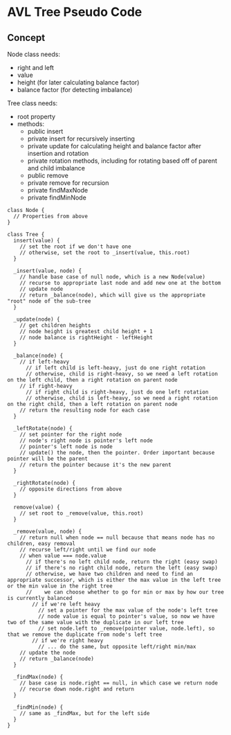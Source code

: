 # AVL Tree Pseudo Code

## Concept

Node class needs:

* right and left
* value
* height (for later calculating balance factor)
* balance factor (for detecting imbalance)

Tree class needs:

* root property
* methods:
  * public insert
  * private insert for recursively inserting
  * private update for calculating height and balance factor after insertion and rotation
  * private rotation methods, including for rotating based off of parent and child imbalance
  * public remove
  * private remove for recursion
  * private findMaxNode
  * private findMinNode

```
class Node {
  // Properties from above
}

class Tree {
  insert(value) {
    // set the root if we don't have one
    // otherwise, set the root to _insert(value, this.root)
  }

  _insert(value, node) {
    // handle base case of null node, which is a new Node(value)
    // recurse to appropriate last node and add new one at the bottom
    // update node
    // return _balance(node), which will give us the appropriate "root" node of the sub-tree
  }

  _update(node) {
    // get children heights
    // node height is greatest child height + 1
    // node balance is rightHeight - leftHeight
  }

  _balance(node) {
    // if left-heavy
      // if left child is left-heavy, just do one right rotation
      // otherwise, child is right-heavy, so we need a left rotation on the left child, then a right rotation on parent node
    // if right-heavy
      // if right child is right-heavy, just do one left rotation
      // otherwise, child is left-heavy, so we need a right rotation on the right child, then a left rotation on parent node
    // return the resulting node for each case
  }

  _leftRotate(node) {
    // set pointer for the right node
    // node's right node is pointer's left node
    // pointer's left node is node
    // update() the node, then the pointer. Order important because pointer will be the parent
    // return the pointer because it's the new parent
  }

  _rightRotate(node) {
    // opposite directions from above
  }

  remove(value) {
    // set root to _remove(value, this.root)
  }

  _remove(value, node) {
    // return null when node == null because that means node has no children, easy removal
    // recurse left/right until we find our node
    // when value === node.value
      // if there's no left child node, return the right (easy swap)
      // if there's no right child node, return the left (easy swap)
      // otherwise, we have two children and need to find an appropriate successor, which is either the max value in the left tree or the min value in the right tree
      //    we can choose whether to go for min or max by how our tree is currently balanced
        // if we're left heavy
          // set a pointer for the max value of the node's left tree
          // node value is equal to pointer's value, so now we have two of the same value with the duplicate in our left tree
          // set node.left to _remove(pointer value, node.left), so that we remove the duplicate from node's left tree
        // if we're right heavy
          // ... do the same, but opposite left/right min/max
    // update the node
    // return _balance(node)
  }

  _findMax(node) {
    // base case is node.right == null, in which case we return node
    // recurse down node.right and return
  }

  _findMin(node) {
    // same as _findMax, but for the left side
  }
}
```
